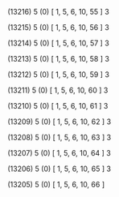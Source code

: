 (13216) 5 (0) [ 1, 5, 6, 10, 55 ] 3 


(13215) 5 (0) [ 1, 5, 6, 10, 56 ] 3 


(13214) 5 (0) [ 1, 5, 6, 10, 57 ] 3 


(13213) 5 (0) [ 1, 5, 6, 10, 58 ] 3 


(13212) 5 (0) [ 1, 5, 6, 10, 59 ] 3 


(13211) 5 (0) [ 1, 5, 6, 10, 60 ] 3 


(13210) 5 (0) [ 1, 5, 6, 10, 61 ] 3 


(13209) 5 (0) [ 1, 5, 6, 10, 62 ] 3 


(13208) 5 (0) [ 1, 5, 6, 10, 63 ] 3 


(13207) 5 (0) [ 1, 5, 6, 10, 64 ] 3 


(13206) 5 (0) [ 1, 5, 6, 10, 65 ] 3 


(13205) 5 (0) [ 1, 5, 6, 10, 66 ]  

